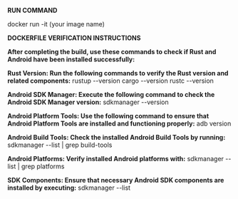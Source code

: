 **RUN COMMAND**  

docker run -it (your image name)

**DOCKERFILE VERIFICATION INSTRUCTIONS**

**After completing the build, use these commands to check if Rust and Android have been installed successfully:**

**Rust Version: Run the following commands to verify the Rust version and related components:**
rustup --version
cargo --version
rustc --version

**Android SDK Manager: Execute the following command to check the Android SDK Manager version:**
sdkmanager --version

**Android Platform Tools: Use the following command to ensure that Android Platform Tools are installed and functioning properly:**
adb version

**Android Build Tools: Check the installed Android Build Tools by running:**
sdkmanager --list | grep build-tools

**Android Platforms: Verify installed Android platforms with:**
sdkmanager --list | grep platforms

**SDK Components: Ensure that necessary Android SDK components are installed by executing:**
sdkmanager --list

